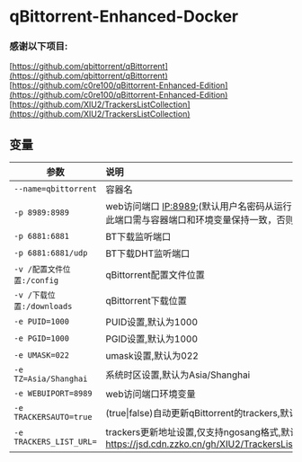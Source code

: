 # qBittorrent-Enhanced-Docker

### 感谢以下项目:
[https://github.com/qbittorrent/qBittorrent](https://github.com/qbittorrent/qBittorrent)   
[https://github.com/c0re100/qBittorrent-Enhanced-Edition](https://github.com/c0re100/qBittorrent-Enhanced-Edition)  
[https://github.com/XIU2/TrackersListCollection](https://github.com/XIU2/TrackersListCollection)  

## 变量

|参数|说明|
|-|:-|
| `--name=qbittorrent` |容器名|
| `-p 8989:8989` |web访问端口 [IP:8989](IP:8989);(默认用户名密码从运行日志获得);</br>此端口需与容器端口和环境变量保持一致，否则无法访问|
| `-p 6881:6881` |BT下载监听端口|
| `-p 6881:6881/udp` |BT下载DHT监听端口
| `-v /配置文件位置:/config` |qBittorrent配置文件位置|
| `-v /下载位置:/downloads` |qBittorrent下载位置|
| `-e PUID=1000` |PUID设置,默认为1000|
| `-e PGID=1000` |PGID设置,默认为1000|
| `-e UMASK=022` |umask设置,默认为022|
| `-e TZ=Asia/Shanghai` |系统时区设置,默认为Asia/Shanghai|
| `-e WEBUIPORT=8989` |web访问端口环境变量|
| `-e TRACKERSAUTO=true` |(true\|false)自动更新qBittorrent的trackers,默认开启|
| `-e TRACKERS_LIST_URL=` |trackers更新地址设置,仅支持ngosang格式,默认为 </br>https://jsd.cdn.zzko.cn/gh/XIU2/TrackersListCollection/best.txt |
